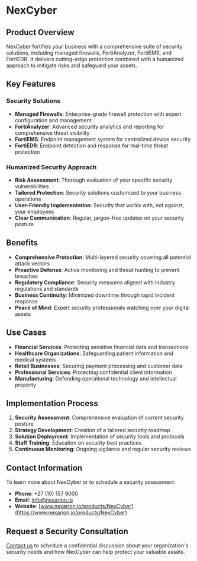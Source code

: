 # NexCyber

## Product Overview

NexCyber fortifies your business with a comprehensive suite of security
solutions, including managed firewalls, FortiAnalyzer, FortiEMS, and
FortiEDR. It delivers cutting-edge protection combined with a humanized
approach to mitigate risks and safeguard your assets.

## Key Features

### Security Solutions

- **Managed Firewalls**: Enterprise-grade firewall protection with expert
  configuration and management
- **FortiAnalyzer**: Advanced security analytics and reporting for
  comprehensive threat visibility
- **FortiEMS**: Endpoint management system for centralized device security
- **FortiEDR**: Endpoint detection and response for real-time threat protection

### Humanized Security Approach

- **Risk Assessment**: Thorough evaluation of your specific security vulnerabilities
- **Tailored Protection**: Security solutions customized to your business operations
- **User-Friendly Implementation**: Security that works with, not against, your
  employees
- **Clear Communication**: Regular, jargon-free updates on your security posture

## Benefits

- **Comprehensive Protection**: Multi-layered security covering all potential
  attack vectors
- **Proactive Defense**: Active monitoring and threat hunting to prevent
  breaches
- **Regulatory Compliance**: Security measures aligned with industry
  regulations and standards
- **Business Continuity**: Minimized downtime through rapid incident response
- **Peace of Mind**: Expert security professionals watching over your
  digital assets

## Use Cases

- **Financial Services**: Protecting sensitive financial data and transactions
- **Healthcare Organizations**: Safeguarding patient information and
  medical systems
- **Retail Businesses**: Securing payment processing and customer data
- **Professional Services**: Protecting confidential client information
- **Manufacturing**: Defending operational technology and intellectual property

## Implementation Process

1. **Security Assessment**: Comprehensive evaluation of current security posture
2. **Strategy Development**: Creation of a tailored security roadmap
3. **Solution Deployment**: Implementation of security tools and protocols
4. **Staff Training**: Education on security best practices
5. **Continuous Monitoring**: Ongoing vigilance and regular security reviews

## Contact Information

To learn more about NexCyber or to schedule a security assessment:

- **Phone**: +27 (10) 157 9000
- **Email**: [info@nexarion.io](mailto:info@nexarion.io)
- **Website**: [www.nexarion.io/products/NexCyber](https://www.nexarion.io/products/NexCyber)

## Request a Security Consultation

[Contact us](https://www.nexarion.io/contact) to schedule a confidential
discussion about your organization's security needs and how NexCyber can
help protect your valuable assets.
